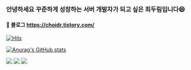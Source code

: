 ### 안녕하세요 꾸준하게 성장하는 서버 개발자가 되고 싶은 최두림입니다😄
#### 👯 블로그 https://choidr.tistory.com/


[![Hits](https://hits.seeyoufarm.com/api/count/incr/badge.svg?url=https%3A%2F%2Fgithub.com%2Fchoidoorim%2Fhit-counter&count_bg=%2379C83D&title_bg=%23555555&icon=godotengine.svg&icon_color=%23E7E7E7&title=hits&edge_flat=false)](https://hits.seeyoufarm.com)

[![Anurag's GitHub stats](https://github-readme-stats.vercel.app/api?username=choidoorim&show_icons=true&theme=onedark)](https://github.com/choidoorim/github-readme-stats)

<img src="https://img.shields.io/badge/Javascript-ffb13b?style=flat-square&logo=javascript&logoColor=white"/></a>
<img src="https://img.shields.io/badge/Mysql-E6B91E?style=flat-square&logo=MySql&logoColor=white"/></a>
<img src="https://img.shields.io/badge/Python-3766AB?style=flat-square&logo=Python&logoColor=white"/></a>
<!--
[![Top Langs](https://github-readme-stats.vercel.app/api/top-langs/?username=choidoorim)](https://github.com/choidoorim/github-readme-stats)
**shinplest/shinplest** is a ✨ _special_ ✨ repository because its `README.md` (this file) appears on your GitHub profile.

Here are some ideas to get you started:

- 🔭 I’m currently working on ...
- 🌱 I’m currently learning ...
- 👯 I’m looking to collaborate on ...
- 🤔 I’m looking for help with ...
- 💬 Ask me about ...
- 📫 How to reach me: ...
- 😄 Pronouns: ...
- ⚡ Fun fact: ...
-->
